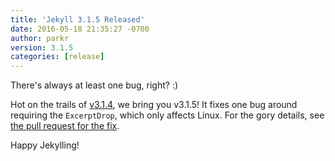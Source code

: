 ```yaml
---
title: 'Jekyll 3.1.5 Released'
date: 2016-05-18 21:35:27 -0700
author: parkr
version: 3.1.5
categories: [release]
---
```


There's always at least one bug, right? :)

Hot on the trails of [v3.1.4](/news/2016/05/18/jekyll-3-1-4-released/), we
bring you v3.1.5! It fixes one bug around requiring the `ExcerptDrop`,
which only affects Linux. For the gory details, see [the pull
request for the fix](https://github.com/jekyll/jekyll/pull/4912).

Happy Jekylling!
